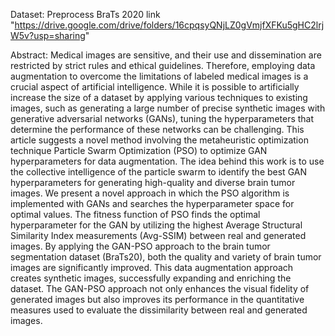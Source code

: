Dataset: Preprocess BraTs 2020 link "https://drive.google.com/drive/folders/16cpqsyQNjLZ0gVmjfXFKu5gHC2lrjW5v?usp=sharing"


Abstract: Medical images are sensitive, and their use and dissemination are restricted by strict rules and ethical guidelines. Therefore, employing data augmentation to overcome the limitations of labeled medical images is a crucial aspect of artificial intelligence. While it is possible to artificially increase the size of a dataset by applying various techniques to existing images, such as generating a large number of precise synthetic images with generative adversarial networks (GANs), tuning the hyperparameters that determine the performance of these networks can be challenging. This article suggests a novel method involving the metaheuristic optimization technique Particle Swarm Optimization (PSO) to optimize GAN hyperparameters for data augmentation.
The idea behind this work is to use the collective intelligence of the particle swarm to identify the best GAN hyperparameters for generating high-quality and diverse brain tumor images. We present a novel approach in which the PSO algorithm is implemented with GANs and searches the hyperparameter space for optimal values. The fitness function of PSO finds the optimal hyperparameter for the GAN by utilizing the highest Average Structural Similarity Index measurements (Avg-SSIM) between real and generated images.
By applying the GAN-PSO approach to the brain tumor segmentation dataset (BraTs20), both the quality and variety of brain tumor images are significantly improved. This data augmentation approach creates synthetic images, successfully expanding and enriching the dataset. The GAN-PSO approach not only enhances the visual fidelity of generated images but also improves its performance in the quantitative measures used to evaluate the dissimilarity between real and generated images. 
